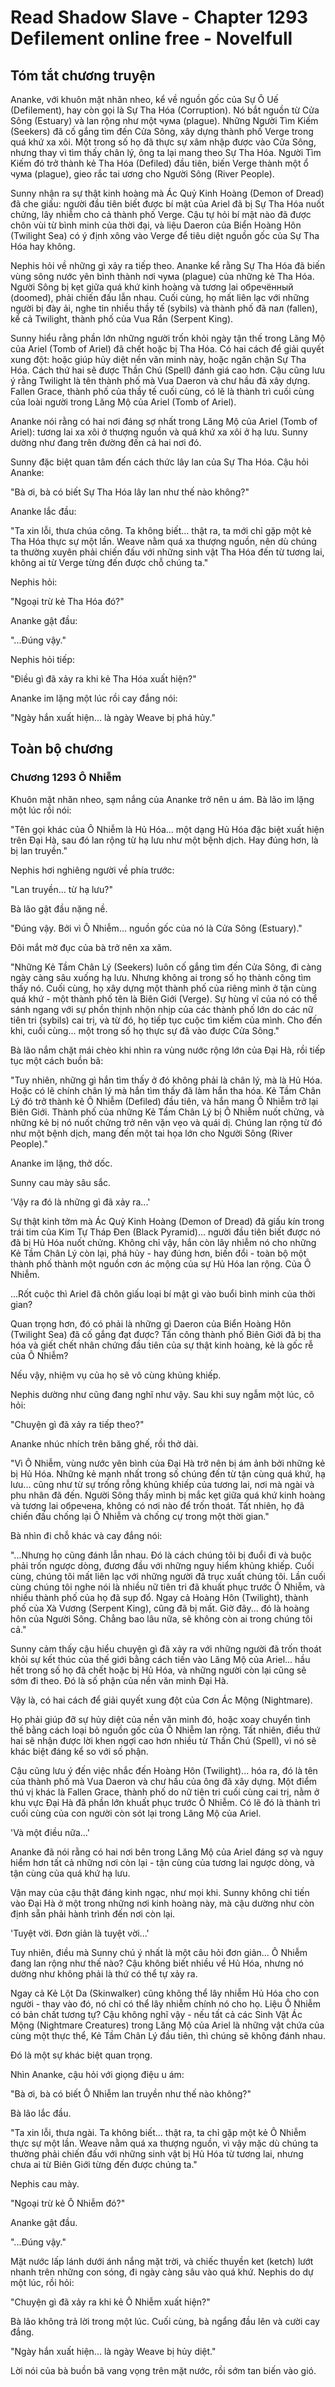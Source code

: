 # Read Shadow Slave - Chapter 1293 Defilement online free - Novelfull

## Tóm tắt chương truyện

Ananke, với khuôn mặt nhăn nheo, kể về nguồn gốc của Sự Ô Uế (Defilement), hay còn gọi là Sự Tha Hóa (Corruption). Nó bắt nguồn từ Cửa Sông (Estuary) và lan rộng như một чума (plague). Những Người Tìm Kiếm (Seekers) đã cố gắng tìm đến Cửa Sông, xây dựng thành phố Verge trong quá khứ xa xôi. Một trong số họ đã thực sự xâm nhập được vào Cửa Sông, nhưng thay vì tìm thấy chân lý, ông ta lại mang theo Sự Tha Hóa. Người Tìm Kiếm đó trở thành kẻ Tha Hóa (Defiled) đầu tiên, biến Verge thành một ổ чума (plague), gieo rắc tai ương cho Người Sông (River People).

Sunny nhận ra sự thật kinh hoàng mà Ác Quỷ Kinh Hoàng (Demon of Dread) đã che giấu: người đầu tiên biết được bí mật của Ariel đã bị Sự Tha Hóa nuốt chửng, lây nhiễm cho cả thành phố Verge. Cậu tự hỏi bí mật nào đã được chôn vùi từ bình minh của thời đại, và liệu Daeron của Biển Hoàng Hôn (Twilight Sea) có ý định xông vào Verge để tiêu diệt nguồn gốc của Sự Tha Hóa hay không.

Nephis hỏi về những gì xảy ra tiếp theo. Ananke kể rằng Sự Tha Hóa đã biến vùng sông nước yên bình thành nơi чума (plague) của những kẻ Tha Hóa. Người Sông bị kẹt giữa quá khứ kinh hoàng và tương lai обречённый (doomed), phải chiến đấu lẫn nhau. Cuối cùng, họ mất liên lạc với những người bị đày ải, nghe tin nhiều thầy tế (sybils) và thành phố đã пал (fallen), kể cả Twilight, thành phố của Vua Rắn (Serpent King).

Sunny hiểu rằng phần lớn những người trốn khỏi ngày tận thế trong Lăng Mộ của Ariel (Tomb of Ariel) đã chết hoặc bị Tha Hóa. Có hai cách để giải quyết xung đột: hoặc giúp hủy diệt nền văn minh này, hoặc ngăn chặn Sự Tha Hóa. Cách thứ hai sẽ được Thần Chú (Spell) đánh giá cao hơn. Cậu cũng lưu ý rằng Twilight là tên thành phố mà Vua Daeron và chư hầu đã xây dựng. Fallen Grace, thành phố của thầy tế cuối cùng, có lẽ là thành trì cuối cùng của loài người trong Lăng Mộ của Ariel (Tomb of Ariel).

Ananke nói rằng có hai nơi đáng sợ nhất trong Lăng Mộ của Ariel (Tomb of Ariel): tương lai xa xôi ở thượng nguồn và quá khứ xa xôi ở hạ lưu. Sunny dường như đang trên đường đến cả hai nơi đó.

Sunny đặc biệt quan tâm đến cách thức lây lan của Sự Tha Hóa. Cậu hỏi Ananke:

"Bà ơi, bà có biết Sự Tha Hóa lây lan như thế nào không?"

Ananke lắc đầu:

"Ta xin lỗi, thưa chúa công. Ta không biết... thật ra, ta mới chỉ gặp một kẻ Tha Hóa thực sự một lần. Weave nằm quá xa thượng nguồn, nên dù chúng ta thường xuyên phải chiến đấu với những sinh vật Tha Hóa đến từ tương lai, không ai từ Verge từng đến được chỗ chúng ta."

Nephis hỏi:

"Ngoại trừ kẻ Tha Hóa đó?"

Ananke gật đầu:

"...Đúng vậy."

Nephis hỏi tiếp:

"Điều gì đã xảy ra khi kẻ Tha Hóa xuất hiện?"

Ananke im lặng một lúc rồi cay đắng nói:

"Ngày hắn xuất hiện... là ngày Weave bị phá hủy."

## Toàn bộ chương

### Chương 1293 Ô Nhiễm

Khuôn mặt nhăn nheo, sạm nắng của Ananke trở nên u ám. Bà lão im lặng một lúc rồi nói:

"Tên gọi khác của Ô Nhiễm là Hủ Hóa... một dạng Hủ Hóa đặc biệt xuất hiện trên Đại Hà, sau đó lan rộng từ hạ lưu như một bệnh dịch. Hay đúng hơn, là bị lan truyền."

Nephis hơi nghiêng người về phía trước:

"Lan truyền... từ hạ lưu?"

Bà lão gật đầu nặng nề.

"Đúng vậy. Bởi vì Ô Nhiễm... nguồn gốc của nó là Cửa Sông (Estuary)."

Đôi mắt mờ đục của bà trở nên xa xăm.

"Những Kẻ Tầm Chân Lý (Seekers) luôn cố gắng tìm đến Cửa Sông, đi càng ngày càng sâu xuống hạ lưu. Nhưng không ai trong số họ thành công tìm thấy nó. Cuối cùng, họ xây dựng một thành phố của riêng mình ở tận cùng quá khứ - một thành phố tên là Biên Giới (Verge). Sự hùng vĩ của nó có thể sánh ngang với sự phồn thịnh nhộn nhịp của các thành phố lớn do các nữ tiên tri (sybils) cai trị, và từ đó, họ tiếp tục cuộc tìm kiếm của mình. Cho đến khi, cuối cùng... một trong số họ thực sự đã vào được Cửa Sông."

Bà lão nắm chặt mái chèo khi nhìn ra vùng nước rộng lớn của Đại Hà, rồi tiếp tục một cách buồn bã:

"Tuy nhiên, những gì hắn tìm thấy ở đó không phải là chân lý, mà là Hủ Hóa. Hoặc có lẽ chính chân lý mà hắn tìm thấy đã làm hắn tha hóa. Kẻ Tầm Chân Lý đó trở thành kẻ Ô Nhiễm (Defiled) đầu tiên, và hắn mang Ô Nhiễm trở lại Biên Giới. Thành phố của những Kẻ Tầm Chân Lý bị Ô Nhiễm nuốt chửng, và những kẻ bị nó nuốt chửng trở nên vặn vẹo và quái dị. Chúng lan rộng từ đó như một bệnh dịch, mang đến một tai họa lớn cho Người Sông (River People)."

Ananke im lặng, thở dốc.

Sunny cau mày sâu sắc.

'Vậy ra đó là những gì đã xảy ra...'

Sự thật kinh tởm mà Ác Quỷ Kinh Hoàng (Demon of Dread) đã giấu kín trong trái tim của Kim Tự Tháp Đen (Black Pyramid)... người đầu tiên biết được nó đã bị Hủ Hóa nuốt chửng. Không chỉ vậy, hắn còn lây nhiễm nó cho những Kẻ Tầm Chân Lý còn lại, phá hủy - hay đúng hơn, biến đổi - toàn bộ một thành phố thành một nguồn cơn ác mộng của sự Hủ Hóa lan rộng. Của Ô Nhiễm.

...Rốt cuộc thì Ariel đã chôn giấu loại bí mật gì vào buổi bình minh của thời gian?

Quan trọng hơn, đó có phải là những gì Daeron của Biển Hoàng Hôn (Twilight Sea) đã cố gắng đạt được? Tấn công thành phố Biên Giới đã bị tha hóa và giết chết nhân chứng đầu tiên của sự thật kinh hoàng, kẻ là gốc rễ của Ô Nhiễm?

Nếu vậy, nhiệm vụ của họ sẽ vô cùng khủng khiếp.

Nephis dường như cũng đang nghĩ như vậy. Sau khi suy ngẫm một lúc, cô hỏi:

"Chuyện gì đã xảy ra tiếp theo?"

Ananke nhúc nhích trên băng ghế, rồi thở dài.

"Vì Ô Nhiễm, vùng nước yên bình của Đại Hà trở nên bị ám ảnh bởi những kẻ bị Hủ Hóa. Những kẻ mạnh nhất trong số chúng đến từ tận cùng quá khứ, hạ lưu... cũng như từ sự trống rỗng khủng khiếp của tương lai, nơi mà ngài và phu nhân đã đến. Người Sông thấy mình bị mắc kẹt giữa quá khứ kinh hoàng và tương lai обречена, không có nơi nào để trốn thoát. Tất nhiên, họ đã chiến đấu chống lại Ô Nhiễm và chống cự trong một thời gian."

Bà nhìn đi chỗ khác và cay đắng nói:

"...Nhưng họ cũng đánh lẫn nhau. Đó là cách chúng tôi bị đuổi đi và buộc phải trốn ngược dòng, đương đầu với những nguy hiểm khủng khiếp. Cuối cùng, chúng tôi mất liên lạc với những người đã trục xuất chúng tôi. Lần cuối cùng chúng tôi nghe nói là nhiều nữ tiên tri đã khuất phục trước Ô Nhiễm, và nhiều thành phố của họ đã sụp đổ. Ngay cả Hoàng Hôn (Twilight), thành phố của Xà Vương (Serpent King), cũng đã bị mất. Giờ đây... đó là hoàng hôn của Người Sông. Chẳng bao lâu nữa, sẽ không còn ai trong chúng tôi cả."

Sunny cảm thấy cậu hiểu chuyện gì đã xảy ra với những người đã trốn thoát khỏi sự kết thúc của thế giới bằng cách tiến vào Lăng Mộ của Ariel... hầu hết trong số họ đã chết hoặc bị Hủ Hóa, và những người còn lại cũng sẽ sớm đi theo. Đó là số phận của nền văn minh Đại Hà.

Vậy là, có hai cách để giải quyết xung đột của Cơn Ác Mộng (Nightmare).

Họ phải giúp đỡ sự hủy diệt của nền văn minh đó, hoặc xoay chuyển tình thế bằng cách loại bỏ nguồn gốc của Ô Nhiễm lan rộng. Tất nhiên, điều thứ hai sẽ nhận được lời khen ngợi cao hơn nhiều từ Thần Chú (Spell), vì nó sẽ khác biệt đáng kể so với số phận.

Cậu cũng lưu ý đến việc nhắc đến Hoàng Hôn (Twilight)... hóa ra, đó là tên của thành phố mà Vua Daeron và chư hầu của ông đã xây dựng. Một điểm thú vị khác là Fallen Grace, thành phố do nữ tiên tri cuối cùng cai trị, nằm ở khu vực Đại Hà đã phần lớn khuất phục trước Ô Nhiễm. Có lẽ đó là thành trì cuối cùng của con người còn sót lại trong Lăng Mộ của Ariel.

'Và một điều nữa...'

Ananke đã nói rằng có hai nơi bên trong Lăng Mộ của Ariel đáng sợ và nguy hiểm hơn tất cả những nơi còn lại - tận cùng của tương lai ngược dòng, và tận cùng của quá khứ hạ lưu.

Vận may của cậu thật đáng kinh ngạc, như mọi khi. Sunny không chỉ tiến vào Đại Hà ở một trong những nơi kinh hoàng này, mà cậu dường như còn định sẵn phải hành trình đến nơi còn lại.

'Tuyệt vời. Đơn giản là tuyệt vời...'

Tuy nhiên, điều mà Sunny chú ý nhất là một câu hỏi đơn giản... Ô Nhiễm đang lan rộng như thế nào? Cậu không biết nhiều về Hủ Hóa, nhưng nó dường như không phải là thứ có thể tự xảy ra.

Ngay cả Kẻ Lột Da (Skinwalker) cũng không thể lây nhiễm Hủ Hóa cho con người - thay vào đó, nó chỉ có thể lây nhiễm chính nó cho họ. Liệu Ô Nhiễm có bản chất tương tự? Cậu không nghĩ vậy - nếu tất cả các Sinh Vật Ác Mộng (Nightmare Creatures) trong Lăng Mộ của Ariel là những vật chứa của cùng một thực thể, Kẻ Tầm Chân Lý đầu tiên, thì chúng sẽ không đánh nhau.

Đó là một sự khác biệt quan trọng.

Nhìn Ananke, cậu hỏi với giọng điệu u ám:

"Bà ơi, bà có biết Ô Nhiễm lan truyền như thế nào không?"

Bà lão lắc đầu.

"Ta xin lỗi, thưa ngài. Ta không biết... thật ra, ta chỉ gặp một kẻ Ô Nhiễm thực sự một lần. Weave nằm quá xa thượng nguồn, vì vậy mặc dù chúng ta thường phải chiến đấu với những sinh vật bị Hủ Hóa từ tương lai, nhưng chưa ai từ Biên Giới từng đến được chúng ta."

Nephis cau mày.

"Ngoại trừ kẻ Ô Nhiễm đó?"

Ananke gật đầu.

"...Đúng vậy."

Mặt nước lấp lánh dưới ánh nắng mặt trời, và chiếc thuyền ket (ketch) lướt nhanh trên những con sóng, đi ngày càng sâu vào quá khứ. Nephis do dự một lúc, rồi hỏi:

"Chuyện gì đã xảy ra khi kẻ Ô Nhiễm xuất hiện?"

Bà lão không trả lời trong một lúc. Cuối cùng, bà ngẩng đầu lên và cười cay đắng.

"Ngày hắn xuất hiện... là ngày Weave bị hủy diệt."

Lời nói của bà buồn bã vang vọng trên mặt nước, rồi sớm tan biến vào gió.